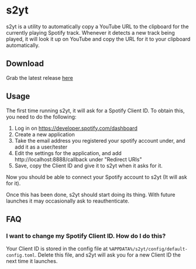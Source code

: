 # s2yt

s2yt is a utility to automatically copy a YouTube URL to the clipboard for the currently playing Spotify track. Whenever it detects a new track being played, it will look it up on YouTube and copy the URL for it to your clipboard automatically.

## Download

Grab the latest release [here](https://github.com/Raphiiko/s2yt/releases/tag/refs%2Fheads%2Fmain)

## Usage

The first time running s2yt, it will ask for a Spotify Client ID. To obtain this, you need to do the following:

1. Log in on https://developer.spotify.com/dashboard
2. Create a new application
3. Take the email address you registered your spotify account under, and add it as a user/tester
4. Edit the settings for the application, and add http://localhost:8888/callback under "Redirect URIs"
5. Save, copy the Client ID and give it to s2yt when it asks for it. 

Now you should be able to connect your Spotify account to s2yt (It will ask for it).

Once this has been done, s2yt should start doing its thing. With future launches it may occasionally ask to reauthenticate.

## FAQ

### I want to change my Spotify Client ID. How do I do this?
Your Client ID is stored in the config file at `%APPDATA%/s2yt/config/default-config.toml`. Delete this file, and s2yt will ask you for a new Client ID the next time it launches.
